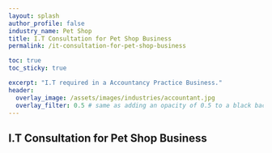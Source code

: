 ```yaml
---
layout: splash 
author_profile: false 
industry_name: Pet Shop
title: I.T Consultation for Pet Shop Business
permalink: /it-consultation-for-pet-shop-business

toc: true
toc_sticky: true

excerpt: "I.T required in a Accountancy Practice Business."
header:
  overlay_image: /assets/images/industries/accountant.jpg
  overlay_filter: 0.5 # same as adding an opacity of 0.5 to a black background
---
```


## I.T Consultation for Pet Shop Business